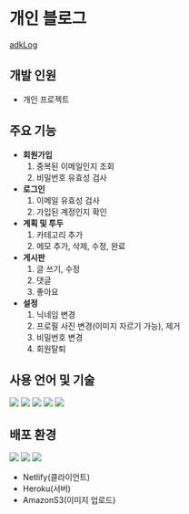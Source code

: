 # 개인 블로그
<a href="https://adklog.com/">adkLog</a>

## 개발 인원
- 개인 프로젝트

## 주요 기능
- **회원가입**
	1. 중복된 이메일인지 조회
	2. 비밀번호 유효성 검사
- **로그인**
	1. 이메일 유효성 검사 
	2. 가입된 계정인지 확인
- **계획 및 투두**
	1. 카테고리 추가
	2. 메모 추가, 삭제, 수정, 완료
- **게시판**
	1. 글 쓰기, 수정
	2. 댓글
	3. 좋아요
- **설정**
	1. 닉네임 변경
	2. 프로필 사진 변경(이미지 자르기 가능), 제거
	3. 비밀번호 변경
	4. 회원탈퇴

## 사용 언어 및 기술
<img src="https://img.shields.io/badge/React-61DAFB?style=flat-square&logo=React&logoColor=white"/> <img src="https://img.shields.io/badge/Node.js-339933?style=flat-square&logo=Node.js&logoColor=white"/>
<img src="https://img.shields.io/badge/JavaScript-F7DF1E?style=flat-square&logo=JavaScript&logoColor=white"/>
<img src="https://img.shields.io/badge/Express-000000?style=flat-square&logo=Express&logoColor=white"/>
<img src="https://img.shields.io/badge/MongoDB-47A248?style=flat-square&logo=MongoDB&logoColor=white"/>

## 배포 환경
<img src="https://img.shields.io/badge/Netlify-00C7B7?style=flat-square&logo=Netlify&logoColor=white"/> <img src="https://img.shields.io/badge/Heroku-430098?style=flat-square&logo=Heroku&logoColor=white"/>
<img src="https://img.shields.io/badge/AmazonS3-569A31?style=flat-square&logo=AmazonS3&logoColor=white"/>
- Netlify(클라이언트)
- Heroku(서버)
- AmazonS3(이미지 업로드)

